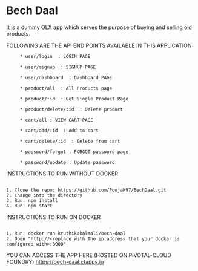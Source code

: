 
# Bech Daal 

It is a dummy OLX app which serves the purpose of buying and selling old products.

FOLLOWING ARE THE API END POINTS AVAILABLE IN THIS APPLICATION

```
     * user/login  : LOGIN PAGE
     
     * user/signup  : SIGNUP PAGE
     
     * user/dashboard  : Dashboard PAGE
     
     * product/all  : All Products page
     
     * product/:id  : Get Single Product Page
     
     * product/delete/:id  : Delete product
     
     * cart/all : VIEW CART PAGE
   
     * cart/add/:id  : Add to cart
  
     * cart/delete/:id  : Delete from cart

     * password/forgot : FORGOT password page

     * password/update : Update password

```

INSTRUCTIONS TO RUN WITHOUT DOCKER

```

1. Clone the repo: https://github.com/PoojaK97/BechDaal.git
2. Change into the directory
3. Run: npm install
4. Run: npm start

```

INSTRUCTIONS TO RUN ON DOCKER

```

1. Run: docker run kruthikakalmali/bech-daal
2. Open "http://<replace with The ip address that your docker is configured with>:8000"

```

YOU CAN ACCESS THE APP HERE (HOSTED ON PIVOTAL-CLOUD FOUNDRY)
https://bech-daal.cfapps.io
